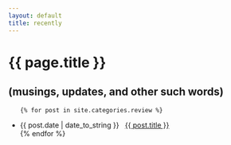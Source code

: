 ```yaml
---
layout: default
title: recently
---
```



# {{ page.title }}
## (musings, updates, and other such words)

<ul class="posts">
	
	{% for post in site.categories.review %}
 <li><span>{{ post.date | date_to_string }}</span> &nbsp; <a href="{{ post.url }}">{{ post.title }}</a></li>
{% endfor %}
</ul>
